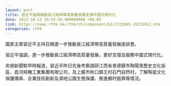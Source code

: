 ```yaml
---
layout: post
title: 習近平強調推動長江經濟帶高質量發展支撐中國式現代化
date: 2023-10-12 19:53:56.000000000 +08:00
link: https://news.rthk.hk/rthk/ch/component/k2/1722895-20231012.htm
categories: rthk
---
```


國家主席習近平主持召開進一步推動長江經濟帶高質量發展座談會。

習近平強調，進一步推動長江經濟帶高質量發展，更好支撐及服務中國式現代化。

央視新聞較早時報道，習近平昨日先後考察調研江西省景德鎮市陶陽里歷史文化街區、昌河飛機工業集團有限公司，及上饒市秋口鎮王村石門自然村，了解陶瓷文化保護傳承、企業技術創新及濕地公園生態保護、推進鄉村振興等情況。

